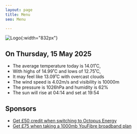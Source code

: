 ```yaml
---
layout: page
title: Menu
seo: Menu

---
```


![Logo](/images/logo.jpg){:width="832px"}

<!-- weather_marker starts -->
## On Thursday, 15 May 2025

- The average temperature today is 14.01˚C,
- With highs of 14.99˚C and lows of 12.75˚C,
- It may feel like 13.09˚C with overcast clouds
- The wind speed is 4.02m/s and visibility is 10000m
- The pressure is 1026hPa and humidity is 62%
- The sun will rise at 04:14 and set at 19:54

<!-- weather_marker ends -->

## Sponsors

- [Get £50 credit when switching to Octopus Energy](https://bit.ly/3oD1nnS)
- [Get £75 when taking a 1000mb YouFibre broadband plan](https://aklam.io/91zWhU?)
